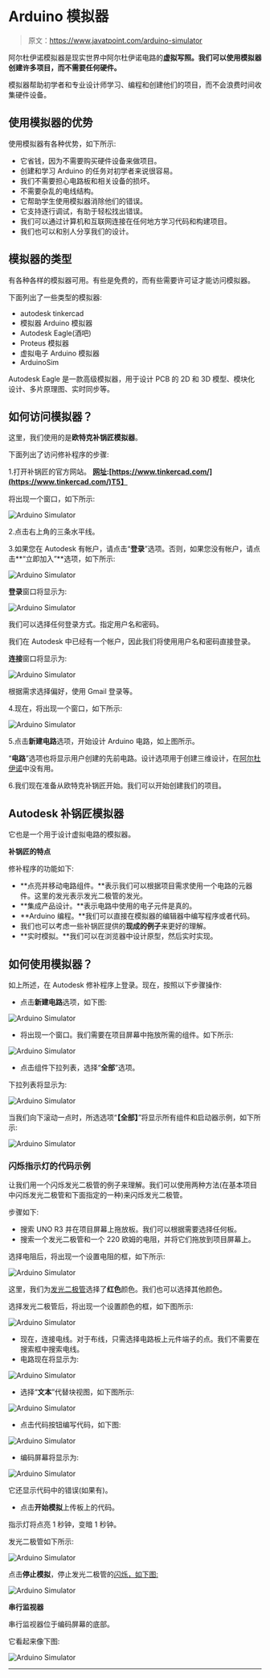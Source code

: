 # Arduino 模拟器

> 原文：<https://www.javatpoint.com/arduino-simulator>

阿尔杜伊诺模拟器是现实世界中阿尔杜伊诺电路的**虚拟写照。我们可以使用模拟器创建许多项目，而不需要任何硬件。**

模拟器帮助初学者和专业设计师学习、编程和创建他们的项目，而不会浪费时间收集硬件设备。

## 使用模拟器的优势

使用模拟器有各种优势，如下所示:

*   它省钱，因为不需要购买硬件设备来做项目。
*   创建和学习 Arduino 的任务对初学者来说很容易。
*   我们不需要担心电路板和相关设备的损坏。
*   不需要杂乱的电线结构。
*   它帮助学生使用模拟器消除他们的错误。
*   它支持逐行调试，有助于轻松找出错误。
*   我们可以通过计算机和互联网连接在任何地方学习代码和构建项目。
*   我们也可以和别人分享我们的设计。

## 模拟器的类型

有各种各样的模拟器可用。有些是免费的，而有些需要许可证才能访问模拟器。

下面列出了一些类型的模拟器:

*   autodesk tinkercad
*   模拟器 Arduino 模拟器
*   Autodesk Eagle(酒吧)
*   Proteus 模拟器
*   虚拟电子 Arduino 模拟器
*   ArduinoSim

Autodesk Eagle 是一款高级模拟器，用于设计 PCB 的 2D 和 3D 模型、模块化设计、多片原理图、实时同步等。

## 如何访问模拟器？

这里，我们使用的是**欧特克补锅匠模拟器**。

下面列出了访问修补程序的步骤:

1.打开补锅匠的官方网站。 **[网址](https://www.javatpoint.com/url-full-form):[https://www.tinkercad.com/](https://www.tinkercad.com/)T5】**

将出现一个窗口，如下所示:

![Arduino Simulator](img/d50395803d6691f08788382d6fa5d744.png)

2.点击右上角的三条水平线。

3.如果您在 Autodesk 有帐户，请点击“**登录**”选项。否则，如果您没有帐户，请点击**“立即加入”**选项，如下所示:

![Arduino Simulator](img/2a460d47a27f599d5756d9ee0095a4eb.png)

**登录**窗口将显示为:

![Arduino Simulator](img/04baabf7f8270ee81fd5fef53628129b.png)

我们可以选择任何登录方式。指定用户名和密码。

我们在 Autodesk 中已经有一个帐户，因此我们将使用用户名和密码直接登录。

**连接**窗口将显示为:

![Arduino Simulator](img/cd488dbcaa2ab97ab9b17f53ea18d6e4.png)

根据需求选择偏好，使用 Gmail 登录等。

4.现在，将出现一个窗口，如下所示:

![Arduino Simulator](img/ff388af189947138578654a31820cdb9.png)

5.点击**新建电路**选项，开始设计 Arduino 电路，如上图所示。

“**电路**”选项也将显示用户创建的先前电路。设计选项用于创建三维设计，在[阿尔杜伊诺](https://www.javatpoint.com/arduino)中没有用。

6.我们现在准备从欧特克补锅匠开始。我们可以开始创建我们的项目。

## Autodesk 补锅匠模拟器

它也是一个用于设计虚拟电路的模拟器。

**补锅匠的特点**

修补程序的功能如下:

*   **点亮并移动电路组件。**表示我们可以根据项目需求使用一个电路的元器件。这里的发光表示发光二极管的发光。
*   **集成产品设计。**表示电路中使用的电子元件是真的。
*   **Arduino 编程。**我们可以直接在模拟器的编辑器中编写程序或者代码。
*   我们也可以考虑一些补锅匠提供的**现成的例子**来更好的理解。
*   **实时模拟。**我们可以在浏览器中设计原型，然后实时实现。

## 如何使用模拟器？

如上所述，在 Autodesk 修补程序上登录。现在，按照以下步骤操作:

*   点击**新建电路**选项，如下图:

![Arduino Simulator](img/f5e10589d9b7f090cc2ef2d64a527ebc.png)

*   将出现一个窗口。我们需要在项目屏幕中拖放所需的组件。如下所示:

![Arduino Simulator](img/3fcd2c0c3defb1f60eac2737f5775a2e.png)

*   点击组件下拉列表，选择“**全部**”选项。

下拉列表将显示为:

![Arduino Simulator](img/a13a348d9de589772a7bb46df6d02f44.png)

当我们向下滚动一点时，所选选项“**【全部】**”将显示所有组件和启动器示例，如下所示:

![Arduino Simulator](img/2289de9a54b7864aa3fad4eea2d84617.png)

### 闪烁指示灯的代码示例

让我们用一个闪烁发光二极管的例子来理解。我们可以使用两种方法(在基本项目中闪烁发光二极管和下面指定的一种)来闪烁发光二极管。

步骤如下:

*   搜索 UNO R3 并在项目屏幕上拖放板。我们可以根据需要选择任何板。
*   搜索一个发光二极管和一个 220 欧姆的电阻，并将它们拖放到项目屏幕上。

选择电阻后，将出现一个设置电阻的框，如下所示:

![Arduino Simulator](img/69a8b1e8e1777ad14e06a78635247d2e.png)

这里，我们为[发光二极管](https://www.javatpoint.com/led-full-form)选择了**红色**颜色。我们也可以选择其他颜色。

选择发光二极管后，将出现一个设置颜色的框，如下图所示:

![Arduino Simulator](img/1d087e18c3c0aece3eabd0e91ffc207f.png)

*   现在，连接电线。对于布线，只需选择电路板上元件端子的点。我们不需要在搜索框中搜索电线。
*   电路现在将显示为:

![Arduino Simulator](img/c21cfa3a3d0c25032b0c015bb0bfd95c.png)

*   选择“**文本**”代替块视图，如下图所示:

![Arduino Simulator](img/3310a06fbf8078f0a5a76e60ad9489ee.png)

*   点击代码按钮编写代码，如下图:

![Arduino Simulator](img/1aaf08b6de0330850970e54ba6796fe4.png)

*   编码屏幕将显示为:

![Arduino Simulator](img/d269eb191770db85c43a21b99c62803a.png)

它还显示代码中的错误(如果有)。

*   点击**开始模拟**上传板上的代码。

指示灯将点亮 1 秒钟，变暗 1 秒钟。

发光二极管如下所示:

![Arduino Simulator](img/96049107dd3eb226e4be22e07323f512.png)

点击**停止模拟**，停止发光二极管的[闪烁，如下图:](https://www.javatpoint.com/arduino-blinking-an-led)

![Arduino Simulator](img/179fcd3bbe24cf2c90fe80d606df7339.png)

**串行监视器**

串行监视器位于编码屏幕的底部。

它看起来像下图:

![Arduino Simulator](img/1f69931d3e3a0970c7fecfb068be88d9.png)

* * *